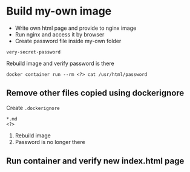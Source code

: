 # Build my-own image


* Write own html page and provide to nginx image
* Run nginx and access it by browser
* Create password file inside my-own folder

```password
very-secret-password
```

Rebuild image and verify password is there

```
docker container run --rm <?> cat /usr/html/password
```

## Remove other files copied using dockerignore

Create `.dockerignore`

```.dockerignore
*.md
<?>
```

1. Rebuild image
2. Password is no longer there

## Run container and verify new index.html page
